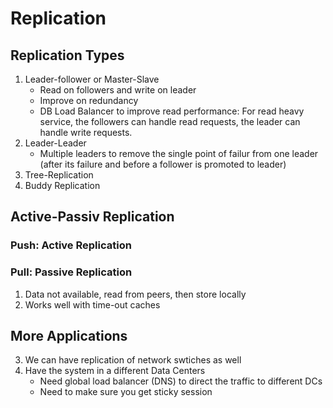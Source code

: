 
# Replication
## Replication Types 
1. Leader-follower or Master-Slave
   * Read on followers and write on leader
   * Improve on redundancy
   * DB Load Balancer to improve read performance: For read heavy service, the followers can handle read requests, the leader can handle write requests.
2. Leader-Leader
   * Multiple leaders to remove the single point of failur  from one leader (after its failure and before a follower is promoted to leader)  
3. Tree-Replication
4. Buddy Replication

## Active-Passiv Replication
### Push: Active Replication

### Pull: Passive Replication
1. Data not available, read from peers, then store locally
2. Works well with time-out caches


## More Applications
3. We can have replication of network swtiches as well
4. Have the system in a different Data Centers
   * Need global load balancer (DNS) to direct the traffic to different DCs
   * Need to make sure you get sticky session 



